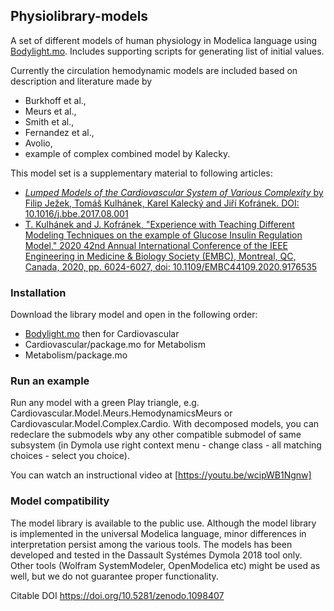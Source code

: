 ## Physiolibrary-models

A set of different models of human physiology in Modelica language using [Bodylight.mo](https://github.com/creative-connections/Bodylight.mo). Includes supporting scripts for generating list of initial values.

Currently the circulation hemodynamic models are included based on description and literature made by 
- Burkhoff et al., 
- Meurs et al., 
- Smith et al.,
- Fernandez et al.,
- Avolio,
- example of complex combined model by Kalecky.

This model set is a supplementary material to following articles:
  * [*Lumped Models of the Cardiovascular System of Various Complexity* by Filip Ježek, Tomáš Kulhánek, Karel Kalecký and Jiří Kofránek. DOI: 10.1016/j.bbe.2017.08.001](https://doi.org/10.1016/j.bbe.2017.08.001)
  * [T. Kulhánek and J. Kofránek, "Experience with Teaching Different Modeling Techniques on the example of Glucose Insulin Regulation Model," 2020 42nd Annual International Conference of the IEEE Engineering in Medicine & Biology Society (EMBC), Montreal, QC, Canada, 2020, pp. 6024-6027, doi: 10.1109/EMBC44109.2020.9176535](https://doi.org/10.1109/EMBC44109.2020.9176535)

### Installation


Download the library model and open in the following order:
  * [Bodylight.mo](https://github.com/creative-connections/Bodylight.mo)
then for Cardiovascular
  * Cardiovascular/package.mo
for Metabolism
  * Metabolism/package.mo

  
### Run an example
Run any model with a green Play triangle, e.g. Cardiovascular.Model.Meurs.HemodynamicsMeurs or Cardiovascular.Model.Complex.Cardio. With decomposed models, you can redeclare the submodels wby any other compatible submodel of same subsystem (in Dymola use right context menu - change class - all matching choices - select you choice).

You can watch an instructional video at [https://youtu.be/wcipWB1Ngnw]

### Model compatibility
The model library is available to the public use. Although the model library is implemented in the universal Modelica language, minor differences in interpretation persist among the various tools. The models has been developed and tested in the Dassault Systémes Dymola 2018 tool only. Other tools (Wolfram SystemModeler, OpenModelica etc) might be used as well, but we do not guarantee proper functionality.

Citable DOI https://doi.org/10.5281/zenodo.1098407
